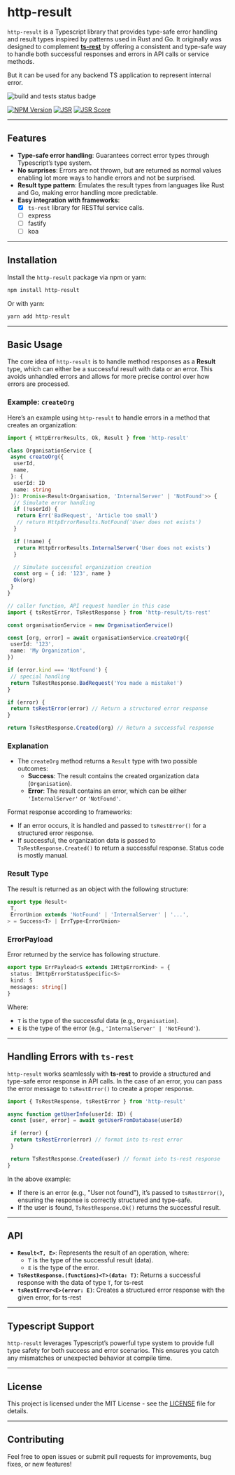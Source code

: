 # http-result

`http-result` is a Typescript library that provides type-safe error handling and result types inspired by patterns used in Rust and Go. It originally was designed to complement [**ts-rest**](https://ts-rest.com/) by offering a consistent and type-safe way to handle both successful responses and errors in API calls or service methods.

But it can be used for any backend TS application to represent internal error.

![build and tests status badge](https://github.com/rathod-sahaab/http-result/actions/workflows/build-test.yaml/badge.svg)

[![NPM Version](https://img.shields.io/npm/v/http-result)](https://www.npmjs.com/package/http-result) [![JSR](https://jsr.io/badges/@rathod-sahaab/http-result)](https://jsr.io/@<rathod-sahaab/http-result) [![JSR Score](https://jsr.io/badges/@rathod-sahaab/http-result/score)](https://jsr.io/@rathod-sahaab/http-result)

---

## Features

- **Type-safe error handling**: Guarantees correct error types through Typescript’s type system.
- **No surprises**: Errors are not thrown, but are returned as normal values enabling lot more ways to handle errors and not be surprised.
- **Result type pattern**: Emulates the result types from languages like Rust and Go, making error handling more predictable.
- **Easy integration with frameworks**:
  - [x] `ts-rest` library for RESTful service calls.
  - [ ] express
  - [ ] fastify
  - [ ] koa

---

## Installation

Install the `http-result` package via npm or yarn:

```bash
npm install http-result
```

Or with yarn:

```bash
yarn add http-result
```

---

## Basic Usage

The core idea of `http-result` is to handle method responses as a **Result** type, which can either be a successful result with data or an error. This avoids unhandled errors and allows for more precise control over how errors are processed.

### Example: `createOrg`

Here’s an example using `http-result` to handle errors in a method that creates an organization:

```typescript
import { HttpErrorResults, Ok, Result } from 'http-result'

class OrganisationService {
 async createOrg({
  userId,
  name,
 }: {
  userId: ID
  name: string
 }): Promise<Result<Organisation, 'InternalServer' | 'NotFound'>> {
  // Simulate error handling
  if (!userId) {
   return Err('BadRequest', 'Article too small')
   // return HttpErrorResults.NotFound('User does not exists')
  }

  if (!name) {
   return HttpErrorResults.InternalServer('User does not exists')
  }

  // Simulate successful organization creation
  const org = { id: '123', name }
  Ok(org)
 }
}

// caller function, API request handler in this case
import { tsRestError, TsRestResponse } from 'http-result/ts-rest'

const organisationService = new OrganisationService()

const [org, error] = await organisationService.createOrg({
 userId: '123',
 name: 'My Organization',
})

if (error.kind === 'NotFound') {
 // special handling
 return TsRestResponse.BadRequest('You made a mistake!')
}

if (error) {
 return tsRestError(error) // Return a structured error response
}

return TsRestResponse.Created(org) // Return a successful response
```

### Explanation

- The `createOrg` method returns a `Result` type with two possible outcomes:
  - **Success**: The result contains the created organization data (`Organisation`).
  - **Error**: The result contains an error, which can be either `'InternalServer'` or `'NotFound'`.

Format response according to frameworks:

- If an error occurs, it is handled and passed to `tsRestError()` for a structured error response.
- If successful, the organization data is passed to `TsRestResponse.Created()` to return a successful response. Status code is mostly manual.

### Result Type

The result is returned as an object with the following structure:

```typescript
export type Result<
 T,
 ErrorUnion extends 'NotFound' | 'InternalServer' | '...',
> = Success<T> | ErrType<ErrorUnion>
```

### ErrorPayload

Error returned by the service has following structure.

```typescript
export type ErrPayload<S extends IHttpErrorKind> = {
 status: IHttpErrorStatusSpecific<S>
 kind: S
 messages: string[]
}
```

Where:

- `T` is the type of the successful data (e.g., `Organisation`).
- `E` is the type of the error (e.g., `'InternalServer' | 'NotFound'`).

---

## Handling Errors with `ts-rest`

`http-result` works seamlessly with **ts-rest** to provide a structured and type-safe error response in API calls. In the case of an error, you can pass the error message to `tsRestError()` to create a proper response.

```typescript
import { TsRestResponse, tsRestError } from 'http-result'

async function getUserInfo(userId: ID) {
 const [user, error] = await getUserFromDatabase(userId)

 if (error) {
  return tsRestError(error) // format into ts-rest error
 }

 return TsRestResponse.Created(user) // format into ts-rest response
}
```

In the above example:

- If there is an error (e.g., "User not found"), it’s passed to `tsRestError()`, ensuring the response is correctly structured and type-safe.
- If the user is found, `TsRestResponse.Ok()` returns the successful result.

---

## API

- **`Result<T, E>`**: Represents the result of an operation, where:
  - `T` is the type of the successful result (data).
  - `E` is the type of the error.
- **`TsRestResponse.(functions)<T>(data: T)`**: Returns a successful response with the data of type `T`, for ts-rest
- **`tsRestError<E>(error: E)`**: Creates a structured error response with the given error, for ts-rest

---

## Typescript Support

`http-result` leverages Typescript’s powerful type system to provide full type safety for both success and error scenarios. This ensures you catch any mismatches or unexpected behavior at compile time.

---

## License

This project is licensed under the MIT License - see the [LICENSE](LICENSE) file for details.

---

## Contributing

Feel free to open issues or submit pull requests for improvements, bug fixes, or new features!
